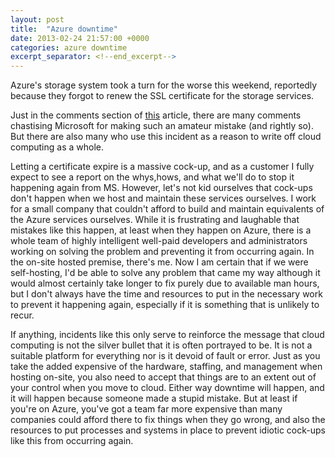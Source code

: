```yaml
---
layout: post
title:  "Azure downtime"
date: 2013-02-24 21:57:00 +0000
categories: azure downtime
excerpt_separator: <!--end_excerpt-->
---
```


Azure's storage system took a turn for the worse this weekend, reportedly because they forgot to renew the SSL certificate for the storage services.
<!--end_excerpt-->
Just in the comments section of [this](http://www.theregister.co.uk/2013/02/22/azure_problem_that_should_never_happen_ever/) article, there are many comments chastising Microsoft for making such an amateur mistake (and rightly so). But there are also many who use this incident as a reason to write off cloud computing as a whole.

Letting a certificate expire is a massive cock-up, and as a customer I fully expect to see a report on the whys,hows, and what we'll do to stop it happening again from MS. However, let's not kid ourselves that cock-ups don't happen when we host and maintain these services ourselves. I work for a small company that couldn't afford to build and maintain equivalents of the Azure services ourselves. While it is frustrating and laughable that mistakes like this happen, at least when they happen on Azure, there is a whole team of highly intelligent well-paid developers and administrators working on solving the problem and preventing it from occurring again. In the on-site hosted premise, there's me. Now I am certain that if we were self-hosting, I'd be able to solve any problem that came my way although it would almost certainly take longer to fix purely due to available man hours, but I don't always have the time and resources to put in the necessary work to prevent it happening again, especially if it is something that is unlikely to recur.

If anything, incidents like this only serve to reinforce the message that cloud computing is not the silver bullet that it is often portrayed to be. It is not a suitable platform for everything nor is it devoid of fault or error. Just as you take the added expensive of the hardware, staffing, and management when hosting on-site, you also need to accept that things are to an extent out of your control when you move to cloud. Either way downtime will happen, and it will happen because someone made a stupid mistake. But at least if you're on Azure, you've got a team far more expensive than many companies could afford there to fix things when they go wrong, and also the resources to put processes and systems in place to prevent idiotic cock-ups like this from occurring again.
